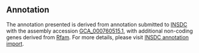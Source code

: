 

Annotation
----------

The annotation presented is derived from annotation submitted to
[INSDC](http://www.insdc.org) with the assembly accession
[GCA\_000760515.1](http://www.ebi.ac.uk/ena/data/view/GCA_000760515.1),
with additional non-coding genes derived from
[Rfam](http://rfam.xfam.org/). For more details, please visit [INSDC
annotation
import](http://ensemblgenomes.org/info/data/insdc_annotation).
